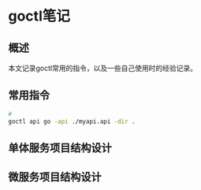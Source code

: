 # goctl笔记

## 概述

本文记录goctl常用的指令，以及一些自己使用时的经验记录。

## 常用指令

```sh
# 
goctl api go -api ./myapi.api -dir .
```

## 单体服务项目结构设计

## 微服务项目结构设计